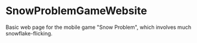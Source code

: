 # SnowProblemGameWebsite
Basic web page for the mobile game "Snow Problem", which involves much snowflake-flicking.
